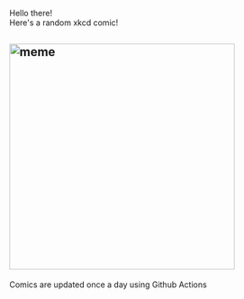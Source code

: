 Hello there! <br>Here's a random xkcd comic!<br>
## <img src="https://imgs.xkcd.com/comics/california.png" alt="meme" width="400"/><br>
Comics are updated once a day using Github Actions